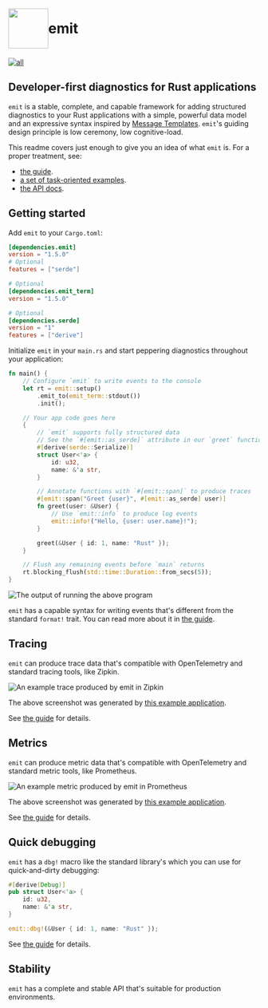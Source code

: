 <h1 style="display: flex; align-items: center">
<img style="display: inline" height="80px" width="80px" src="https://raw.githubusercontent.com/emit-rs/emit/main/asset/logo.svg" aria-hidden="true"> emit
</h1>

[![all](https://github.com/emit-rs/emit/actions/workflows/all.yml/badge.svg)](https://github.com/emit-rs/emit/actions/workflows/all.yml)

## Developer-first diagnostics for Rust applications

`emit` is a stable, complete, and capable framework for adding structured diagnostics to your Rust applications with a simple, powerful data model and an expressive syntax inspired by [Message Templates](https://messagetemplates.org). `emit`'s guiding design principle is low ceremony, low cognitive-load.

This readme covers just enough to give you an idea of what `emit` is. For a proper treatment, see:

- [the guide](https://emit-rs.io).
- [a set of task-oriented examples](https://github.com/emit-rs/emit/tree/main/examples).
- [the API docs](https://docs.rs/emit/1.5.0/emit/index.html).

## Getting started

Add `emit` to your `Cargo.toml`:

```toml
[dependencies.emit]
version = "1.5.0"
# Optional
features = ["serde"]

# Optional
[dependencies.emit_term]
version = "1.5.0"

# Optional
[dependencies.serde]
version = "1"
features = ["derive"]
```

Initialize `emit` in your `main.rs` and start peppering diagnostics throughout your application:

```rust
fn main() {
    // Configure `emit` to write events to the console
    let rt = emit::setup()
        .emit_to(emit_term::stdout())
        .init();

    // Your app code goes here
    {
        // `emit` supports fully structured data
        // See the `#[emit::as_serde]` attribute in our `greet` function below
        #[derive(serde::Serialize)]
        struct User<'a> {
            id: u32,
            name: &'a str,
        }

        // Annotate functions with `#[emit::span]` to produce traces
        #[emit::span("Greet {user}", #[emit::as_serde] user)]
        fn greet(user: &User) {
            // Use `emit::info` to produce log events
            emit::info!("Hello, {user: user.name}!");
        }

        greet(&User { id: 1, name: "Rust" });
    }

    // Flush any remaining events before `main` returns
    rt.blocking_flush(std::time::Duration::from_secs(5));
}
```

![The output of running the above program](https://github.com/emit-rs/emit/blob/main/asset/emit_term.png?raw=true)

`emit` has a capable syntax for writing events that's different from the standard `format!` trait. You can read more about it in [the guide](https://emit-rs.io/reference/templates.html).

## Tracing

`emit` can produce trace data that's compatible with OpenTelemetry and standard tracing tools, like Zipkin.

![An example trace produced by `emit` in Zipkin](https://github.com/emit-rs/emit/blob/main/asset/trace-zipkin.png?raw=true)

The above screenshot was generated by [this example application](https://github.com/emit-rs/emit/tree/main/examples/trace_zipkin).

See [the guide](https://emit-rs.io/producing-events/tracing.html) for details.

## Metrics

`emit` can produce metric data that's compatible with OpenTelemetry and standard metric tools, like Prometheus.

![An example metric produced by `emit` in Prometheus](https://github.com/emit-rs/emit/blob/main/asset/metric-prometheus.png?raw=true)

The above screenshot was generated by [this example application](https://github.com/emit-rs/emit/tree/main/examples/metric_prometheus).

See [the guide](https://emit-rs.io/producing-events/metrics.html) for details.

## Quick debugging

`emit` has a `dbg!` macro like the standard library's which you can use for quick-and-dirty debugging:

```rust
#[derive(Debug)]
pub struct User<'a> {
    id: u32,
    name: &'a str,
}

emit::dbg!(&User { id: 1, name: "Rust" });
```

See [the guide](https://emit-rs.io/producing-events/quick-debugging.html) for details.

## Stability

`emit` has a complete and stable API that's suitable for production environments.
